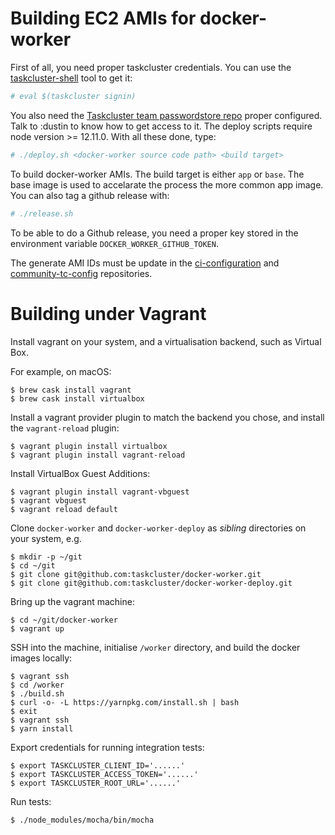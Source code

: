 Building EC2 AMIs for docker-worker
===================================

First of all, you need proper taskcluster credentials. You can use the
[taskcluster-shell](https://github.com/taskcluster/taskcluster/clients/client-shell)
tool to get it:
```sh
# eval $(taskcluster signin)
```
You also need the
[Taskcluster team passwordstore repo](https://github.com/taskcluster/passwordstore-garbage)
proper configured. Talk to :dustin to know how to get access to it.
The deploy scripts require node version >= 12.11.0.
With all these done, type:
```sh
# ./deploy.sh <docker-worker source code path> <build target>
```
To build docker-worker AMIs. The build target is either `app` or `base`. The base image
is used to accelarate the process the more common app image. You can also tag a github
release with:

```sh
# ./release.sh
```

To be able to do a Github release, you need a proper key stored in the environment
variable `DOCKER_WORKER_GITHUB_TOKEN`.

The generate AMI IDs must be update in the
[ci-configuration](https://hg.mozilla.org/ci/ci-configuration/)
and [community-tc-config](https://github.com/mozilla/community-tc-config) repositories.


Building under Vagrant
======================

Install vagrant on your system, and a virtualisation backend, such as Virtual Box.

For example, on macOS:

```
$ brew cask install vagrant
$ brew cask install virtualbox
```

Install a vagrant provider plugin to match the backend you chose, and install the `vagrant-reload` plugin:

```
$ vagrant plugin install virtualbox
$ vagrant plugin install vagrant-reload
```

Install VirtualBox Guest Additions:

```
$ vagrant plugin install vagrant-vbguest
$ vagrant vbguest
$ vagrant reload default
```

Clone `docker-worker` and `docker-worker-deploy` as _sibling_ directories on your system, e.g.

```
$ mkdir -p ~/git
$ cd ~/git
$ git clone git@github.com:taskcluster/docker-worker.git
$ git clone git@github.com:taskcluster/docker-worker-deploy.git
```

Bring up the vagrant machine:

```
$ cd ~/git/docker-worker
$ vagrant up
```

SSH into the machine, initialise `/worker` directory, and build the docker images locally:

```
$ vagrant ssh
$ cd /worker
$ ./build.sh
$ curl -o- -L https://yarnpkg.com/install.sh | bash
$ exit
$ vagrant ssh
$ yarn install
```

Export credentials for running integration tests:

```
$ export TASKCLUSTER_CLIENT_ID='......'
$ export TASKCLUSTER_ACCESS_TOKEN='......'
$ export TASKCLUSTER_ROOT_URL='......'
```

Run tests:

```
$ ./node_modules/mocha/bin/mocha
```

